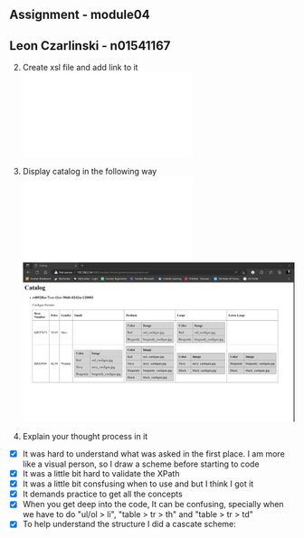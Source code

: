 ## Assignment - module04
## Leon Czarlinski - n01541167

2. Create xsl file and add link to it
 ![ref](../assignments/assignment.xsl)

3. Display catalog in the following way
 ![ref](../assignments/assignment.xml)
 ![image info](../assignments/Assignment_LeonCzarlinski.png)


4. Explain your thought process in it
 - [X] It was hard to understand what was asked in the first place. I am more like a visual person, so I draw a scheme before starting to code
 - [X] It was a little bit hard to validate the XPath
 - [X] It was a little bit consfusing when to use <!-- <xsl:for-each> --> and <!-- <xsl:value-of> --> but I think I got it
 - [X] It demands practice to get all the concepts
 - [X] When you get deep into the code, It can be confusing, specially when we have to do "ul/ol > li", "table > tr > th" and "table > tr > td"
 - [X] To help understand the structure I did a cascate scheme:
    <!--
    <catalog>
    <product>
        <catalog_item>
            <item_number>
            <price>
            <size>
                <color_swatch>
                <color_swatch>
    -->
